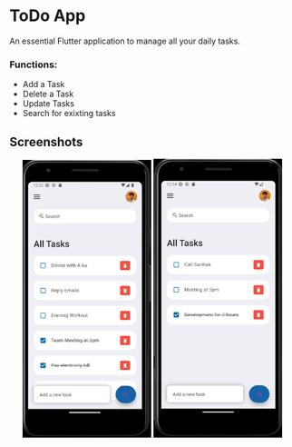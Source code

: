 # ToDo App

An essential Flutter application to manage all your daily tasks.

### Functions:
- Add a Task
- Delete a Task
- Update Tasks
- Search for exixting tasks

## Screenshots

<p align="center">
  <img src="app home screen.png" alt="Image 1" width="45%" />
  <img src="app home screen 2.png" alt="Image 2" width="45%" />
</p>
